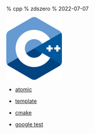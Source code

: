 % cpp
% zdszero
% 2022-07-07

![c++](../../docs/images/image_2022-07-12-23-24-07.png)

* [atomic](./atomic.md)
* [template](template.md)

* [cmake](cmake.md)
* [google test](google_test.md)
